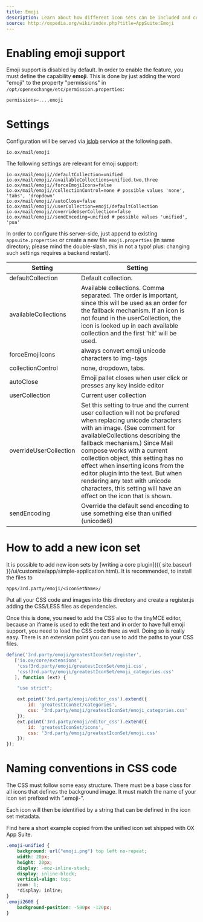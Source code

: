 ```yaml
---
title: Emoji
description: Learn about how different icon sets can be included and configured.
source: http://oxpedia.org/wiki/index.php?title=AppSuite:Emoji
---
```


# Enabling emoji support

Emoji support is disabled by default. In order to enable the feature, you must define the capability **emoji**.
This is done by just adding the word "emoji" to the property "permissions" in `/opt/openexchange/etc/permission.properties`:

```javascript
permissions=...,emoji
```

# Settings

Configuration will be served via [jslob](../components/settings.html) service at the following path.

```
io.ox/mail/emoji
```

The following settings are relevant for emoji support:

```
io.ox/mail/emoji//defaultCollection=unified
io.ox/mail/emoji//availableCollections=unified,two,three
io.ox/mail/emoji//forceEmojiIcons=false
io.ox/mail/emoji//collectionControl=none # possible values 'none', 'tabs', 'dropdown'
io.ox/mail/emoji//autoClose=false
io.ox/mail/emoji//userCollection=emoji/defaultCollection
io.ox/mail/emoji//overrideUserCollection=false
io.ox/mail/emoji//sendEncoding=unified # possible values 'unified', 'pua'
```

In order to configure this server-side, just append to existing `appsuite.properties` or create a new file `emoji.properties` (in same directory; please mind the double-slash, this in not a typo! plus: changing such settings requires a backend restart).

| Setting                | Setting                                                                                                                                                                                                                                                                                                                                                                                                                                                                    |
| ---------------------- | -------------------------------------------------------------------------------------------------------------------------------------------------------------------------------------------------------------------------------------------------------------------------------------------------------------------------------------------------------------------------------------------------------------------------------------------------------------------------- |
| defaultCollection      | Default collection.                                                                                                                                                                                                                                                                                                                                                                                                                                                        |
| availableCollections   | Available collections. Comma separated. The order is important, since this will be used as an order for the fallback mechanism. If an icon is not found in the userCollection, the icon is looked up in each available collection and the first 'hit' will be used.                                                                                                                                                                                                        |
| forceEmojiIcons        | always convert emoji unicode characters to img-tags                                                                                                                                                                                                                                                                                                                                                                                                                        |
| collectionControl      | none, dropdown, tabs.                                                                                                                                                                                                                                                                                                                                                                                                                                                      |
| autoClose              | Emoji pallet closes when user click or presses any key inside editor                                                                                                                                                                                                                                                                                                                                                                                                       |
| userCollection         | Current user collection                                                                                                                                                                                                                                                                                                                                                                                                                                                    |
| overrideUserCollection | Set this setting to true and the current user collection will not be prefered when replacing unicode characters with an image. (See comment for availableCollections describing the fallback mechanism.) Since Mail compose works with a current collection object, this setting has no effect when inserting icons from the editor plugin into the text. But when rendering any text with unicode characters, this setting will have an effect on the icon that is shown. |
| sendEncoding           | Override the default send encoding to use something else than unified (unicode6)                                                                                                                                                                                                                                                                                                                                                                                           |

# How to add a new icon set

It is possible to add new icon sets by [writing a core plugin]({{ site.baseurl }}/ui/customize/app/simple-application.html). It is recommended, to install the files to

```
apps/3rd.party/emoji/<iconSetName>/
```

Put all your CSS code and images into this directory and create a register.js adding the CSS/LESS files as dependencies.

Once this is done, you need to add the CSS also to the tinyMCE editor, because an iframe is used to edit the text and in order to have full emoji support, you need to load the CSS code there as well.
Doing so is really easy.
There is an extension point you can use to add the paths to your CSS files.

```javascript
define('3rd.party/emoji/greatestIconSet/register',
   ['io.ox/core/extensions',
    'css!3rd.party/emoji/greatestIconSet/emoji.css',
    'css!3rd.party/emoji/greatestIconSet/emoji_categories.css'
   ], function (ext) {

    "use strict";

    ext.point('3rd.party/emoji/editor_css').extend({
        id: 'greatestIconSet/categories',
        css: '3rd.party/emoji/greatestIconSet/emoji_categories.css'
    });
    ext.point('3rd.party/emoji/editor_css').extend({
        id: 'greatestIconSet/icons',
        css: '3rd.party/emoji/greatestIconSet/emoji.css'
    });
});
```

# Naming conventions in CSS code

The CSS must follow some easy structure.
There must be a base class for all icons that defines the background image.
It must match the name of your icon set prefixed with “.emoji-”.

Each icon will then be identified by a string that can be defined in the icon set metadata.

Find here a short example copied from the unified icon set shipped with OX App Suite.

```css
.emoji-unified {
    background: url("emoji.png") top left no-repeat;
    width: 20px;
    height: 20px;
    display: -moz-inline-stack;
    display: inline-block;
    vertical-align: top;
    zoom: 1;
    *display: inline;
}
.emoji2600 {
    background-position: -500px -120px;
}
```
